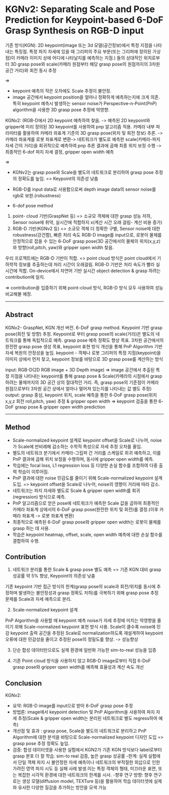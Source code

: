 # KGNv2: Separating Scale and Pose Prediction for Keypoint-based 6-DoF Grasp Synthesis on RGB-D input

기존 방식(KGN): 2D keypoint(image 또는 3d 모델(공간정보)에서 특정 지점을 나타내는 특징점. 특정 파지 자세에 있을 때 그리퍼의 주요 부분(또는 그리퍼에 정의된 가상점)이 카메라 이미지 상에 어디에 나타날지를 예측하는 지점.) 들의 상대적인 위치로부터 3D grasp pose와 scale(카메라 원점부터 해당 grasp pose의 원점까지의 3차원 공간 거리)와 회전 동시 추정

=> 
- keypoint 예측의 작은 오차에도 Scale 추정이 불안정.
- image 공간에서 keypoint position을 얼마나 정확하게 예측하는지에 크게 의존. 특히 keypoint 예측시 발생하는 sensor noise가 Perspective-n-Point(PnP) algorithm을 사용한 3D grasp pose 추정에 악영향.

KGNv2: 
(RGB-D에서 2D keypoint 예측하여 찾음. -> 예측된 2D keypoint와 gripper에 미리 정의된 3D keypoint를 사용하여 pnp 알고리즘 적용. 카메라 내부 파라미터를 활용하여 카메라 좌표계 기준의 3D grasp pose(위치 및 회전 정보) 추론. -> 카메라 좌표계를 로봇 좌표계로 변환-> 네트워크가 별도로 예측한 scale(카메라-파지 자세 간의 거리)을 회귀적으로 예측하여 pnp 추론 결과에 곱해 최종 위치 보정 수행 -> 최종적인 6-dof 파지 자세 결정, gripper open width 예측

=> 
- KGNv2는 grasp pose와 Scale을 별도의 네트워크로 분리하여 grasp pose 추정의 정확도를 높임. => Keypoint의 의존성 낮춤
- RGB-D를 input data로 사용함으로써 depth image data의 sensor noise를 rgb로 보완.(robustness)

- 6-dof pose method
1. point- cloud 기반(GraspNet 등) => 소규모 객체에 대한 grasp 성능 저하, Sensor noise에 취약, 실시간에 적합하지 x(계산 시간 오래 걸림- 계산 비용 증가)
2. RGB-D 기반(KGNv2 등) => 소규모 객체 더 정확한 구별, Sensor noise에 대한 robustness(강건함), 빠른 처리 속도
RGB-D image를 input으로, 로봇이 물체를 안정적으로 잡을 수 있는 6-DoF grasp pose(3D 공간에서의 물체의 위치(x,y,z)와 방향(roll,pitch, yaw)와 gripper open width 찾음.

우리 프로젝트에는 RGB-D 기반이 적합. => point cloud 방식은 point cloud에서 기하학적 정보를 추출하는데 처리 시간이 오래걸림. 
RGB-D 기반은 처리 속도가 빨라 실시간에 적합. On-device에서 자연어 기반 실시간 object detection & grasp 하려는 contribution에 일치.  

=> contribution을 입증하기 위해 point-cloud 방식, RGB-D 방식 모두 사용하여 성능 비교해볼 예정.

-----------------------------------------------------------------------------------------------------
## Abstract

KGNv2- GraspNet, KGN 개선 버전. 6-DoF grasp method. Keypoint 기반 grasp pose(회전 및 방향) 추정. Keypoint로 부터 grasp pose의 scale(거리)은 별도의 네트워크를 통해 독립적으로 예측.   grasp pose 예측 정확도 향상 목표. 3차원 공간에서의 완전한 grasp pose 생성 목표, keypoint 표현 방식 개선을 통해 PnP Algorithm 기반 자세 복원의 안정성을 높임.
keypoint - 객체나 로봇 그리퍼의 특정 지점(keypoint)을 이미지 상에서 먼저 찾고, keypoint 정보를 바탕으로 3D grasp pose를 계산하는 방식

input: RGB-D(2D RGB image + 3D Depth image) => image 공간에서 추출된 특정 지점을 나타내는 keypoint를 통해 grasp pose & Scale(카메라의 시점에서 grasp 하려는 물체까지의 3D 공간 상의 절대적인 거리. 즉, grasp pose의 기준점이 카메라 원점으로부터 3차원 공간 상에서 얼마나 떨어져 있는지를 나타내는 값 별도 추정)
output: grasp 중심, keypoint 위치, scale 예측을 통한 6-DoF grasp pose(위치 x,y,z 회전 roll,pitch, yaw) 추정 & gripper open width
=> keypoint 검출을 통한 6-DoF grasp pose & gripper open width prediction

--------------------
## Method

- Scale-normalized keypoint 설계로 keypoint offset을 Scale로 나누어, noise가 Scale에 반비례해 감소하는 수학적 특성으로 자세 추정 오차를 줄임.  
- 별도의 네트워크 분기에서 카메라-그립퍼 간 거리를 스케일로 회귀 예측하고, 이를 PnP 결과에 곱해 위치 보정을 수행하며, 동시에 gripper open width를 예측.
- 학습에는 focal loss, L1 regression loss 등 다양한 손실 함수를 조합하여 다중 출력 학습이 이루어짐.
- PnP 결과에 대한 noise 민감도를 줄이기 위해 Scale-normalized keypoint 설계 도입. => keypoint offset을 Scale로 나누어, noise의 영향이 거리에 따라 감소.
- 네트워크는 파지 자세와 별도로 Scale & gripper open width를 회귀(regression) 방식으로 예측.
- PnP 알고리즘으로 얻은 pose에 네트워크가 예측한 Scale 값을 곱하여 최종적인 카메라 좌표계 상에서의 6-DoF grasp pose(완전한 위치 및 회전)를 결정.(이후 카메라 좌표계 -> 로봇 좌표계 변환)
- 최종적으로 예측된 6-DoF grasp pose와 gripper open width는 로봇이 물체를 grasp 하는 데 사용. 
- 학습은 keypoint heatmap, offset, scale, open width 예측에 대한 손실 함수를 결합하여 수행.

## Contribution 
  
1. 네트워크 분리를 통한 Scale & grasp pose 별도 예측 => 기존 KGN 대비 grasp 성공률 약 5% 향상, Keypoint의 의존성 낮춤

기존 keypoint 기반 접근 방식의 한계(grasp pose의 scale과 회전/위치를 동시에 추정하며 발생하는 불안정성과 grasp 정확도 저하)를 극복하기 위해 grasp pose 추정 문제를 Scale과 자세 예측으로 분리.

2. Scale-normalized keypoint 설계

PnP Algorithm을 사용할 때 keypoint 예측 noise가 자세 추정에 미치는 악영향을 줄이기 위해 Scale-normalized keypoint 표현 방식 사용. Scale이 클수록 noise에 민감
keypoint 출력 공간을 추정된 Scale로 normalization하도록 재설계하여 keypoint 오류에 대한 민감성을 줄이고 추정된 pose의 정밀도를 향상. 
-> 성능향상

3. 단순 합성 데이터만으로도 실제 환경에 일반화 가능한 sim-to-real 성능을 입증

4. 기존 Point cloud 방식을 사용하지 않고 RGB-D image로부터 직접 6-DoF grasp pose와 gripper open width를 예측해 효율성과 계산 속도 개선

## Conclusion

KGNv2: 
- 요약: RGB-D image를 input으로 받아 6-DoF grasp pose 추정
- 방법론: image에서 keypoint detection 및 PnP Algorithm을 사용하여 파지 자세 추정(Scale & gripper open width는 분리된 네트워크로 별도 regress하여 예측)
- 개선점 및 효과 : grasp pose, Scale을 별도의 네트워크로 분리하고 PnP Algorithm에 대한 분석을 바탕으로 Scale-normalized keypoint 디자인 도입 => grasp pose 추정 정확도 높임.
- 검증: 합성 데이터셋을 사용한 실험에서 KGN2가 기존 KGN 방식보다 label로부터 grasp 분포 더 잘 학습. sim-to real 검증, 높은 grasp 성공률
-한계: 실제 실험에서 단일 객체 파지 시 불안정한 자세 예측이나 네트워크의 부적절한 외삽으로 인한 가려진 영역 파지 시도 등 실패 사례 발생.이는 특정 객체의 형태, 미끄러운 표면, 또는 복잡한 시각적 환경에 대한 네트워크의 한계를 시사.
-향후 연구 방향: 향후 연구로는 생성 모델(diffusion model, TEXTure 등)을 활용하여 학습 데이터셋에 실제와 유사한 다양한 질감을 추가하는 방안을 모색 가능

